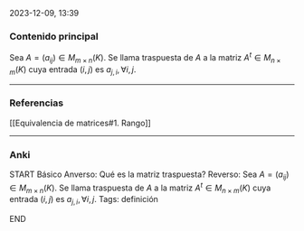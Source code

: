 2023-12-09, 13:39
### Contenido principal

Sea $A = (a_{ij}) \in M_{m \times n} (K)$. Se llama traspuesta de $A$ a la matriz $A^t \in M_{n \times m} (K)$ cuya entrada $(i,j)$ es $a_{j,i}, \forall i, j$.

--- 
### Referencias

[[Equivalencia de matrices#1. Rango]]

---
### Anki

START
Básico
Anverso: Qué es la matriz traspuesta?
Reverso: Sea $A = (a_{ij}) \in M_{m \times n} (K)$. Se llama traspuesta de $A$ a la matriz $A^t \in M_{n \times m} (K)$ cuya entrada $(i,j)$ es $a_{j,i}, \forall i, j$.
Tags: definición
<!--ID: 1704822883807-->
END
